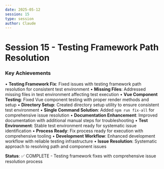 ```yaml
---
date: 2025-05-12
session: 15
type: session
author: Claude
---
```


# Session 15 - Testing Framework Path Resolution

### Key Achievements
• **Testing Framework Fix**: Fixed issues with testing framework path resolution for consistent test environment
• **Missing Files**: Addressed missing files in test environment affecting test execution
• **Vue Component Testing**: Fixed Vue component testing with proper render methods and setup
• **Directory Setup**: Created directory setup utility to ensure consistent test environment
• **Single Command Solution**: Added `npm run fix-all` for comprehensive issue resolution
• **Documentation Enhancement**: Improved documentation with additional manual steps for troubleshooting
• **Test Environment**: Stable test environment ready for systematic issue identification
• **Process Ready**: Fix process ready for execution with comprehensive tooling
• **Development Workflow**: Enhanced development workflow with reliable testing infrastructure
• **Issue Resolution**: Systematic approach to resolving path and component issues

**Status**: ✅ COMPLETE - Testing framework fixes with comprehensive issue resolution process
